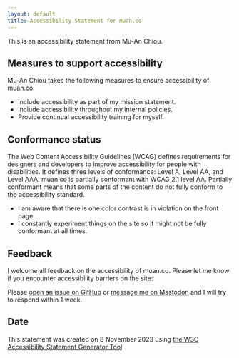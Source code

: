```yaml
---
layout: default
title: Accessibility Statement for muan.co
---
```


This is an accessibility statement from Mu-An Chiou.

## Measures to support accessibility

Mu-An Chiou takes the following measures to ensure accessibility of muan.co:

- Include accessibility as part of my mission statement.
- Include accessibility throughout my internal policies.
- Provide continual accessibility training for myself.

## Conformance status

The Web Content Accessibility Guidelines (WCAG) defines requirements for designers and developers to improve accessibility for people with disabilities. It defines three levels of conformance: Level A, Level AA, and Level AAA. muan.co is partially conformant with WCAG 2.1 level AA. Partially conformant means that some parts of the content do not fully conform to the accessibility standard.

- I am aware that there is one color contrast is in violation on the front page.
- I constantly experiment things on the site so it might not be fully conformant at all times.

## Feedback

I welcome all feedback on the accessibility of muan.co. Please let me know if you encounter accessibility barriers on the site:

Please [open an issue on GitHub](https://github.com/muan/site/issues/new) or [message me on Mastodon](https://mastodon.social/@muan) and I will try to respond within 1 week.

## Date

This statement was created on 8 November 2023 using [the W3C Accessibility Statement Generator Tool](https://www.w3.org/WAI/planning/statements/generator/).

